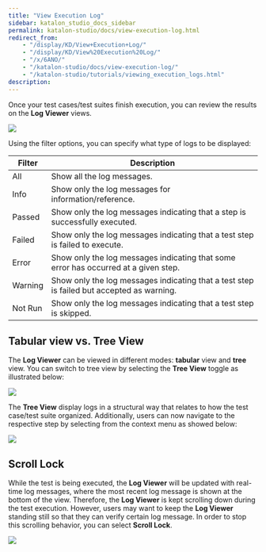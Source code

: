 ```yaml
---
title: "View Execution Log"
sidebar: katalon_studio_docs_sidebar
permalink: katalon-studio/docs/view-execution-log.html
redirect_from:
    - "/display/KD/View+Execution+Log/"
    - "/display/KD/View%20Execution%20Log/"
    - "/x/6ANO/"
    - "/katalon-studio/docs/view-execution-log/"
    - "/katalon-studio/tutorials/viewing_execution_logs.html"
description:
---
```

Once your test cases/test suites finish execution, you can review the results on the **Log Viewer** views.

![](https://github.com/katalon-studio/docs-images/raw/master/katalon-studio/docs/view-execution-log/image2017-6-30-213A253A13.png)

Using the filter options, you can specify what type of logs to be displayed:

| Filter | Description |
| --- | --- |
| All | Show all the log messages. |
| Info | Show only the log messages for information/reference. |
| Passed | Show only the log messages indicating that a step is successfully executed. |
| Failed | Show only the log messages indicating that a test step is failed to execute. |
| Error | Show only the log messages indicating that some error has occurred at a given step. |
| Warning | Show only the log messages indicating that a test step is failed but accepted as warning. |
| Not Run | Show only the log messages indicating that a test step is skipped. |

Tabular view vs. Tree View
---------------------------

The **Log Viewer** can be viewed in different modes: **tabular** view and **tree** view. You can switch to tree view by selecting the **Tree View** toggle as illustrated below:

![](https://github.com/katalon-studio/docs-images/raw/master/katalon-studio/docs/view-execution-log/image2017-6-30-213A263A35.png)

The **Tree View** display logs in a structural way that relates to how the test case/test suite organized. Additionally, users can now navigate to the respective step by selecting from the context menu as showed below:

![](https://github.com/katalon-studio/docs-images/raw/master/katalon-studio/docs/view-execution-log/image2017-6-23-153A553A57.png)

Scroll Lock
-----------

While the test is being executed, the **Log Viewer** will be updated with real-time log messages, where the most recent log message is shown at the bottom of the view. Therefore, the **Log Viewer** is kept scrolling down during the test execution. However, users may want to keep the **Log Viewer** standing still so that they can verify certain log message. In order to stop this scrolling behavior, you can select **Scroll Lock**.

![](https://github.com/katalon-studio/docs-images/raw/master/katalon-studio/docs/view-execution-log/image2017-6-30-213A273A35.png)